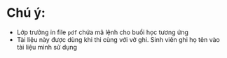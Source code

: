 # Chú ý:
* Lớp trưởng in file `pdf` chứa mã lệnh cho buổi học tương ứng
* Tài liệu này được dùng khi thi cùng với vở ghi. Sinh viên ghi họ tên vào tài liệu mình sử dụng
